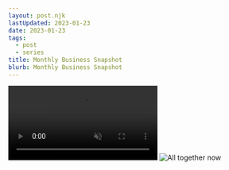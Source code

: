 ```yaml
---
layout: post.njk
lastUpdated: 2023-01-23
date: 2023-01-23
tags:
  - post
  - series
title: Monthly Business Snapshot
blurb: Monthly Business Snapshot
---
```


<video autoPlay muted>
   <source src="/assets/videos/all-together-now.mp4"/>
</video>

<img src="/assets/images/all-together-now.png" alt="All together now">

